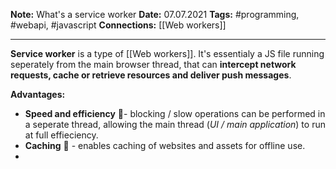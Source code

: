 **Note:** What's a service worker
**Date:** 07.07.2021
**Tags:** #programming, #webapi, #javascript 
**Connections:** [[Web workers]]

<hr>

**Service worker** is a type of [[Web workers]]. It's essentialy a JS file running seperately from the main browser thread, that can **intercept network requests, cache or retrieve resources and deliver push messages**.

**Advantages:**
- **Speed and efficiency** 🚀- blocking / slow operations can be performed in a seperate thread, allowing the main thread (*UI / main application*) to run at full effieciency. 
- **Caching** 🧠 - enables caching of websites and assets for offline use.
- 